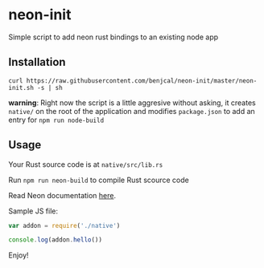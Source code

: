 # neon-init

Simple script to add neon rust bindings to an existing node app

## Installation

`curl https://raw.githubusercontent.com/benjcal/neon-init/master/neon-init.sh -s | sh`

**warning**:
Right now the script is a little aggresive without asking, it creates `native/` on the root
of the application and modifies `package.json` to add an entry for `npm run node-build`

## Usage

Your Rust source code is at `native/src/lib.rs`

Run `npm run neon-build` to compile Rust scource code

Read Neon documentation [here](https://api.neon-bindings.com/neon/index.html).

Sample JS file:
```js
var addon = require('./native')

console.log(addon.hello())
```

Enjoy!

